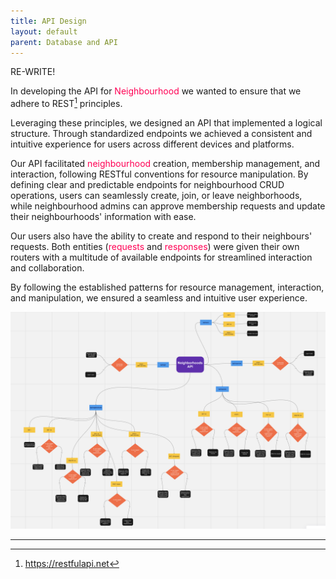 ```yaml
---
title: API Design
layout: default
parent: Database and API
---
```


RE-WRITE!

In developing the API for <span style="color:#FF0054">Neighbourhood</span>  we wanted to ensure that we adhere to REST[^1] principles.

Leveraging these principles, we designed an API that implemented a logical structure. Through standardized endpoints we achieved a consistent and intuitive experience for users across different devices and platforms.

Our API facilitated <span style="color:#FF0054">neighbourhood</span>  creation, membership management, and interaction, following RESTful conventions for resource manipulation. By defining clear and predictable endpoints for neighbourhood CRUD operations, users can seamlessly create, join, or leave neighborhoods, while neighbourhood admins can approve membership requests and update their neighbourhoods' information with ease.

Our users also have the ability to create and respond to their neighbours' requests. Both entities (<span style="color:#FF0054">requests</span> and <span style="color:#FF0054">responses</span>) were given their own routers with a multitude of available endpoints for streamlined interaction and collaboration.

By following the established patterns for resource management, interaction, and manipulation, we ensured a seamless and intuitive user experience.

![API Map](../assets/images/api_map.png)

---

[^1]: https://restfulapi.net
